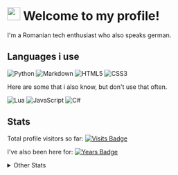 # <img src = "https://raw.githubusercontent.com/MartinHeinz/MartinHeinz/master/wave.gif" width = 30px> Welcome to my profile!
I'm a Romanian tech enthusiast who also speaks german.

## Languages i use
![Python](https://img.shields.io/badge/python-3670A0?style=for-the-badge&logo=python&logoColor=ffdd54)
![Markdown](https://img.shields.io/badge/markdown-%23000000.svg?style=for-the-badge&logo=markdown&logoColor=white)
![HTML5](https://img.shields.io/badge/html5-%23E34F26.svg?style=for-the-badge&logo=html5&logoColor=white)
![CSS3](https://img.shields.io/badge/css3-%231572B6.svg?style=for-the-badge&logo=css3&logoColor=white)

Here are some that i also know, but don't use that often.


![Lua](https://img.shields.io/badge/lua-%232C2D72.svg?style=for-the-badge&logo=lua&logoColor=white)
![JavaScript](https://img.shields.io/badge/javascript-%23323330.svg?style=for-the-badge&logo=javascript&logoColor=%23F7DF1E)
![C#](https://img.shields.io/badge/c%23-%23239120.svg?style=for-the-badge&logo=csharp&logoColor=white)

## Stats
Total profile visitors so far: [![Visits Badge](https://badges.pufler.dev/visits/ScottN13/ScottN13)](https://badges.pufler.dev)


I've also been here for: [![Years Badge](https://badges.pufler.dev/years/ScottN13)](https://badges.pufler.dev)
<details>
<summary>Other Stats</summary>
[![Anurag's GitHub stats](https://github-readme-stats.vercel.app/api?username=ScottN13)](https://github.com/anuraghazra/github-readme-stats)
</details>
